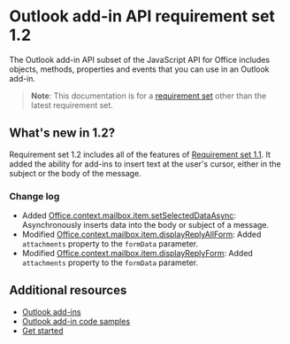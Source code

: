 # Outlook add-in API requirement set 1.2

The Outlook add-in API subset of the JavaScript API for Office includes objects, methods, properties and events that you can use in an Outlook add-in.

> **Note**: This documentation is for a [requirement set](../tutorial-api-requirement-sets.md) other than the latest requirement set. 

## What's new in 1.2?

Requirement set 1.2 includes all of the features of [Requirement set 1.1](../1.1/index.md). It added the ability for add-ins to insert text at the user's cursor, either in the subject or the body of the message.

### Change log

- Added [Office.context.mailbox.item.setSelectedDataAsync](Office.context.mailbox.item.md#setSelectedDataAsync): Asynchronously inserts data into the body or subject of a message.
- Modified [Office.context.mailbox.item.displayReplyAllForm](Office.context.mailbox.item.md#displayReplyAllForm): Added `attachments` property to the `formData` parameter.
- Modified [Office.context.mailbox.item.displayReplyForm](Office.context.mailbox.item.md#displayReplyForm): Added `attachments` property to the `formData` parameter.

## Additional resources

- [Outlook add-ins](../../docs/outlook/outlook-add-ins.md)
- [Outlook add-in code samples](https://dev.outlook.com/MailAppsGettingStarted/Samples)
- [Get started](https://dev.outlook.com/MailAppsGettingStarted/GetStarted)
